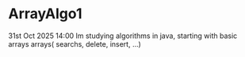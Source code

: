 # ArrayAlgo1
31st Oct 2025 
14:00 
Im studying algorithms in java, starting with basic arrays arrays( searchs, delete, insert, ...)
